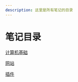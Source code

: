 ```yaml
---
description: 这里是所有笔记的目录
---
```


# 笔记目录

[计算机基础](https://bxg.gitbook.io/computer-basics/)

[网站](https://bxg.gitbook.io/website/)

[插件](https://bxg.gitbook.io/git/)


